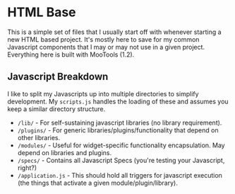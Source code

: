 # HTML Base

This is a simple set of files that I usually start off with whenever starting a new HTML based project.  It's mostly here to save for my common Javascript components that I may or may not use in a given project. Everything here is built with MooTools (1.2).

## Javascript Breakdown

I like to split my Javascripts up into multiple directories to simplify development. My `scripts.js` handles the loading of these and assumes you keep a similar directory structure.

*  `/lib/` - For self-sustaining javascript libraries (no library requirement).
*  `/plugins/` - For generic libraries/plugins/functionality that depend on other libraries.
*  `/modules/` - Useful for widget-specific functionality encapsulation. May depend on libraries and plugins.
*  `/specs/` - Contains all Javascript Specs (you're testing your Javascript, right?)
*  `/application.js` - This should hold all triggers for javascript execution (the things that activate a given module/plugin/library).